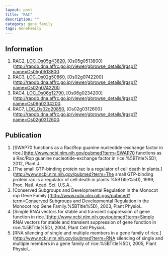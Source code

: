 ```yaml
---
layout: post
title: "RAC"
description: ""
category: gene family
tags: GeneFamily
---
```


## Information
1. RAC2, [LOC_Os05g43820](http://rice.plantbiology.msu.edu/cgi-bin/ORF_infopage.cgi?orf=LOC_Os05g43820), [Os05g0513800](http://rapdb.dna.affrc.go.jp/viewer/gbrowse_details/irgsp1?name=Os05g0513800.
2. RAC3, [LOC_Os02g50860](http://rice.plantbiology.msu.edu/cgi-bin/ORF_infopage.cgi?orf=LOC_Os02g50860), [Os02g0742200](http://rapdb.dna.affrc.go.jp/viewer/gbrowse_details/irgsp1?name=Os02g0742200.
3. RAC4, [LOC_Os06g12790](http://rice.plantbiology.msu.edu/cgi-bin/ORF_infopage.cgi?orf=LOC_Os06g12790), [Os06g0234200](http://rapdb.dna.affrc.go.jp/viewer/gbrowse_details/irgsp1?name=Os06g0234200.
4. RAC7, [LOC_Os02g20850](http://rice.plantbiology.msu.edu/cgi-bin/ORF_infopage.cgi?orf=LOC_Os02g20850), [Os02g0312600](http://rapdb.dna.affrc.go.jp/viewer/gbrowse_details/irgsp1?name=Os02g0312600.

## Publication
1. [SWAP70 functions as a Rac/Rop guanine nucleotide-exchange factor in rice.](http://www.ncbi.nlm.nih.gov/pubmed?term=SWAP70 functions as a Rac/Rop guanine nucleotide-exchange factor in rice.%5BTitle%5D), 2012, Plant J..
2. [The small GTP-binding protein rac is a regulator of cell death in plants.](http://www.ncbi.nlm.nih.gov/pubmed?term=The small GTP-binding protein rac is a regulator of cell death in plants.%5BTitle%5D), 1999, Proc. Natl. Acad. Sci. U.S.A..
3. [Conserved Subgroups and Developmental Regulation in the Monocot rop Gene Family.](http://www.ncbi.nlm.nih.gov/pubmed?term=Conserved Subgroups and Developmental Regulation in the Monocot rop Gene Family.%5BTitle%5D), 2003, Plant Physiol..
4. [Simple RNAi vectors for stable and transient suppression of gene function in rice.](http://www.ncbi.nlm.nih.gov/pubmed?term=Simple RNAi vectors for stable and transient suppression of gene function in rice.%5BTitle%5D), 2004, Plant Cell Physiol..
5. [RNA silencing of single and multiple members in a gene family of rice.](http://www.ncbi.nlm.nih.gov/pubmed?term=RNA silencing of single and multiple members in a gene family of rice.%5BTitle%5D), 2005, Plant Physiol..


